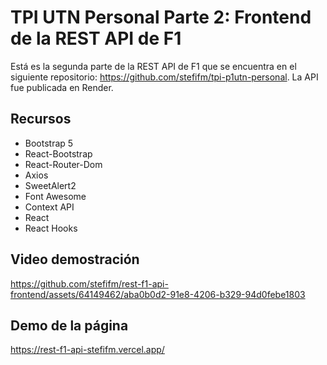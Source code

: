 # TPI UTN Personal Parte 2: Frontend de la REST API de F1

Está es la segunda parte de la REST API de F1 que se encuentra en el siguiente repositorio: https://github.com/stefifm/tpi-p1utn-personal.
La API fue publicada en Render.

## Recursos

- Bootstrap 5
- React-Bootstrap
- React-Router-Dom
- Axios
- SweetAlert2
- Font Awesome
- Context API
- React
- React Hooks

## Video demostración

https://github.com/stefifm/rest-f1-api-frontend/assets/64149462/aba0b0d2-91e8-4206-b329-94d0febe1803

## Demo de la página
https://rest-f1-api-stefifm.vercel.app/
